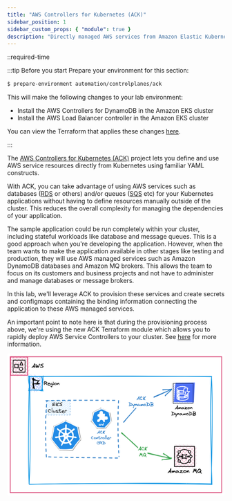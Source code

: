 ```yaml
---
title: "AWS Controllers for Kubernetes (ACK)"
sidebar_position: 1
sidebar_custom_props: { "module": true }
description: "Directly managed AWS services from Amazon Elastic Kubernetes Service with Amazon Controllers for Kubernetes."
---
```


\::required-time

:::tip Before you start
Prepare your environment for this section:

```bash timeout=300 wait=30
$ prepare-environment automation/controlplanes/ack
```

This will make the following changes to your lab environment:

- Install the AWS Controllers for DynamoDB in the Amazon EKS cluster
- Install the AWS Load Balancer controller in the Amazon EKS cluster

You can view the Terraform that applies these changes [here](https://github.com/VAR::MANIFESTS_OWNER/VAR::MANIFESTS_REPOSITORY/tree/VAR::MANIFESTS_REF/manifests/modules/automation/controlplanes/ack/.workshop/terraform).

:::

The [AWS Controllers for Kubernetes (ACK)](https://aws-controllers-k8s.github.io/community/) project lets you define and use AWS service resources directly from Kubernetes using familiar YAML constructs.

With ACK, you can take advantage of using AWS services such as databases ([RDS](https://aws-controllers-k8s.github.io/community/docs/tutorials/rds-example/) or others) and/or queues ([SQS](https://aws-controllers-k8s.github.io/community/docs/tutorials/sqs-example/) etc) for your Kubernetes applications without having to define resources manually outside of the cluster. This reduces the overall complexity for managing the dependencies of your application.

The sample application could be run completely within your cluster, including stateful workloads like database and message queues. This is a good approach when you're developing the application. However, when the team wants to make the application available in other stages like testing and production, they will use AWS managed services such as Amazon DynamoDB databases and Amazon MQ brokers. This allows the team to focus on its customers and business projects and not have to administer and manage databases or message brokers.

In this lab, we'll leverage ACK to provision these services and create secrets and configmaps containing the binding information connecting the application to these AWS managed services.

An important point to note here is that during the provisioning process above, we're using the new ACK Terraform module which allows you to rapidly deploy AWS Service Controllers to your cluster. See [here](https://registry.terraform.io/modules/aws-ia/eks-ack-addons/aws/latest#module_dynamodb) for more information.

![EKS with DynamoDB](./assets/eks-workshop-ddb.png)

